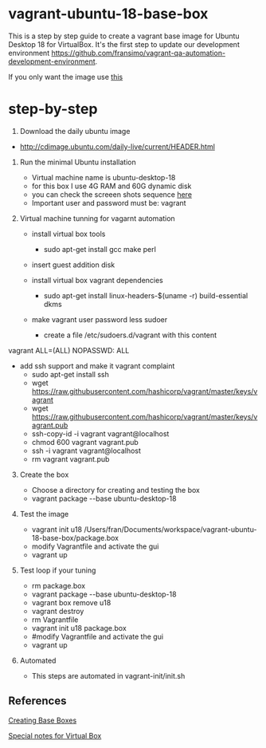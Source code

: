 # vagrant-ubuntu-18-base-box

This is a step by step guide to create a vagrant base image for Ubuntu Desktop 18 for VirtualBox.
It's the first step to update our development environment https://github.com/fransimo/vagrant-qa-automation-development-environment.

If you only want the image use [this](ready-to-use/README.md) 

# step-by-step

1. Download the daily ubuntu image
- http://cdimage.ubuntu.com/daily-live/current/HEADER.html

1. Run the minimal Ubuntu installation
   - Virtual machine name is ubuntu-desktop-18 
   - for this box I use 4G RAM and 60G dynamic disk
   - you can check the screeen shots sequence [here](step-by-step-screenshots/REAME.md)
   - Important
	  user and password must be: vagrant

2. Virtual machine tunning for vagarnt automation
   - install virtual box tools
     - sudo apt-get install gcc make perl

   - insert guest addition disk

   - install virtual box vagrant dependencies
     - sudo apt-get install linux-headers-$(uname -r) build-essential dkms

   - make vagrant user password less sudoer
     - create a file /etc/sudoers.d/vagrant with this content

vagrant ALL=(ALL) NOPASSWD: ALL

   - add ssh support and make it vagrant complaint
     - sudo apt-get install ssh
     - wget https://raw.githubusercontent.com/hashicorp/vagrant/master/keys/vagrant
     - wget https://raw.githubusercontent.com/hashicorp/vagrant/master/keys/vagrant.pub
     - ssh-copy-id -i vagrant vagrant@localhost
     - chmod 600 vagrant vagrant.pub 
     - ssh -i vagrant vagrant@localhost
     - rm vagrant vagrant.pub 

3. Create the box
   - Choose a directory for creating and testing the box
   - vagrant package --base ubuntu-desktop-18 

4. Test the image
   - vagrant init u18 /Users/fran/Documents/workspace/vagrant-ubuntu-18-base-box/package.box
   - modify Vagrantfile and activate the gui
   - vagrant up

5. Test loop if your tuning
   - rm package.box
   - vagrant package --base ubuntu-desktop-18 
   - vagrant box remove u18
   - vagrant destroy
   - rm Vagrantfile
   - vagrant init u18 package.box
   - #modify Vagrantfile and activate the gui
   - vagrant up

6. Automated
   - This steps are automated in vagrant-init/init.sh

## References
[Creating Base Boxes](https://www.vagrantup.com/docs/boxes/base.html)

[Special notes for Virtual Box](https://www.vagrantup.com/docs/virtualbox/boxes.html)